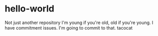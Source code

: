 # hello-world
Not just another repository
I'm young if you're old, old if you're young. 
I have commitment issues. I'm going to commit to that.
tacocat

